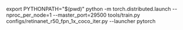 export PYTHONPATH="$(pwd)"
python -m torch.distributed.launch --nproc_per_node=1  --master_port=29500 tools/train.py configs/retinanet_r50_fpn_1x_coco_iter.py --launcher pytorch
